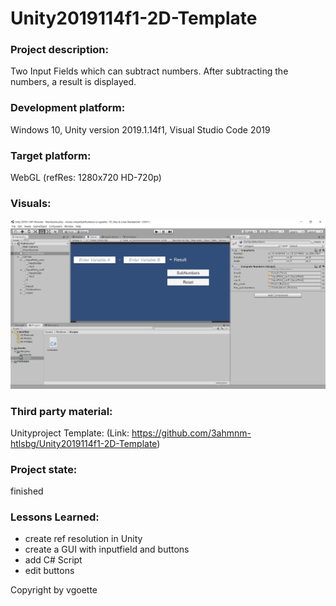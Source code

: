 # Unity2019114f1-2D-Template

### Project description: 
Two Input Fields which can subtract numbers. After subtracting the numbers, a result is displayed.

### Development platform: 
Windows 10, Unity version 2019.1.14f1, Visual Studio Code 2019

### Target platform: 
WebGL (refRes: 1280x720 HD-720p)

### Visuals: 
<div>
    <img src="Screenshots/screenshot.JPG">
</div>

### Third party material: 
Unityproject Template: (Link: https://github.com/3ahmnm-htlsbg/Unity2019114f1-2D-Template)

### Project state: 
finished

### Lessons Learned: 
- create ref resolution in Unity
- create a GUI with inputfield and buttons
- add C# Script
- edit buttons

Copyright by vgoette